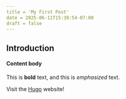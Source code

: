 ```yaml
---
title = 'My First Post'
date = 2025-06-11T15:38:54-07:00
draft = false
---
```


## Introduction

#### Content body
This is **bold** text, and this is *emphasized* text.

Visit the [Hugo](https://gohugo.io) website!
